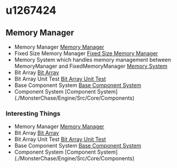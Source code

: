 # u1267424

## Memory Manager

- Memory Manager [Memory Manager](./MonsterChase/Engine/Src/Memory)
- Fixed Size Memory Manager [Fixed Size Memory Manager](./MonsterChase/Engine/Src/Memory/FixedMemoryManager.cpp)
- Memory System which handles memory management between MemoryManager and FixedMemoryManager [Memory System](./MonsterChase/Engine/Src/Memory/MemorySystem.cpp)
- Bit Array [Bit Array](./MonsterChase/Engine/Src/Containers/BitArray.cpp)
- Bit Array Unit Test [Bit Array Unit Test](./MonsterChase/Engine/Src/Containers/Tests/BitArrayTest.cpp)
- Base Component System [Base Component System](./MonsterChase/Engine/Src/Core/BaseComponents) 
- Component System [Component System] (./MonsterChase/Engine/Src/Core/Components)

### Interesting Things
- Memory Manager [Memory Manager](./MonsterChase/Engine/Src/Memory)
- Bit Array [Bit Array](./MonsterChase/Engine/Src/Containers/BitArray.cpp)
- Bit Array Unit Test [Bit Array Unit Test](./MonsterChase/Engine/Src/Containers/Tests/BitArrayTest.cpp)
- Base Component System [Base Component System](./MonsterChase/Engine/Src/Core/BaseComponents) 
- Component System [Component System] (./MonsterChase/Engine/Src/Core/Components)
